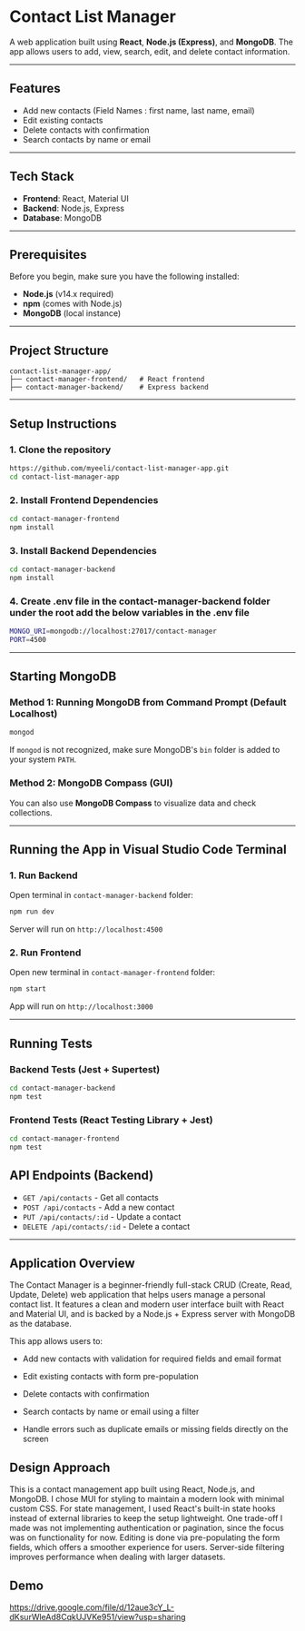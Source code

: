 # Contact List Manager

A web application built using **React**, **Node.js (Express)**, and **MongoDB**. The app allows users to add, view, search, edit, and delete contact information.

---

## Features

* Add new contacts (Field Names : first name, last name, email)
* Edit existing contacts
* Delete contacts with confirmation
* Search contacts by name or email

---

## Tech Stack

* **Frontend**: React, Material UI
* **Backend**: Node.js, Express
* **Database**: MongoDB

---

## Prerequisites

Before you begin, make sure you have the following installed:

* **Node.js** (v14.x required)
* **npm** (comes with Node.js)
* **MongoDB** (local instance)

---

## Project Structure

```
contact-list-manager-app/
├── contact-manager-frontend/   # React frontend
├── contact-manager-backend/    # Express backend
```

---

## Setup Instructions

### 1. Clone the repository

```bash
https://github.com/myeeli/contact-list-manager-app.git
cd contact-list-manager-app
```

### 2. Install Frontend Dependencies

```bash
cd contact-manager-frontend
npm install
```

### 3. Install Backend Dependencies

```bash
cd contact-manager-backend
npm install
```
### 4. Create .env file in the contact-manager-backend folder under the root add the below variables in the .env file

```bash
MONGO_URI=mongodb://localhost:27017/contact-manager
PORT=4500

```


---

## Starting MongoDB

### Method 1: Running MongoDB from Command Prompt (Default Localhost)

```bash
mongod
```

If `mongod` is not recognized, make sure MongoDB's `bin` folder is added to your system `PATH`.

### Method 2: MongoDB Compass (GUI)

You can also use **MongoDB Compass** to visualize data and check collections.

---

## Running the App in Visual Studio Code Terminal

### 1. Run Backend

Open terminal in `contact-manager-backend` folder:

```bash
npm run dev
```

Server will run on `http://localhost:4500`

### 2. Run Frontend

Open new terminal in `contact-manager-frontend` folder:

```bash
npm start
```

App will run on `http://localhost:3000`

---

## Running Tests

### Backend Tests (Jest + Supertest)

```bash
cd contact-manager-backend
npm test
```

### Frontend Tests (React Testing Library + Jest)

```bash
cd contact-manager-frontend
npm test
```


## API Endpoints (Backend)

* `GET /api/contacts` - Get all contacts 
* `POST /api/contacts` - Add a new contact
* `PUT /api/contacts/:id` - Update a contact
* `DELETE /api/contacts/:id` - Delete a contact

---

## Application Overview

The Contact Manager is a beginner-friendly full-stack CRUD (Create, Read, Update, Delete) web application that helps users manage a personal contact list. It features a clean and modern user interface built with React and Material UI, and is backed by a Node.js + Express server with MongoDB as the database.

This app allows users to:

* Add new contacts with validation for required fields and email format

* Edit existing contacts with form pre-population

* Delete contacts with confirmation

* Search contacts by name or email using a filter

* Handle errors such as duplicate emails or missing fields directly on the screen

## Design Approach

This is a contact management app built using React, Node.js, and MongoDB. I chose MUI for styling to maintain a modern look with minimal custom CSS. For state management, I used React's built-in state hooks instead of external libraries to keep the setup lightweight. One trade-off I made was not implementing  authentication or pagination, since the focus was on functionality for now. Editing is done via pre-populating the form fields, which offers a smoother experience for users. Server-side filtering improves performance when dealing with larger datasets.

## Demo

https://drive.google.com/file/d/12aue3cY_L-dKsurWleAd8CqkUJVKe951/view?usp=sharing




